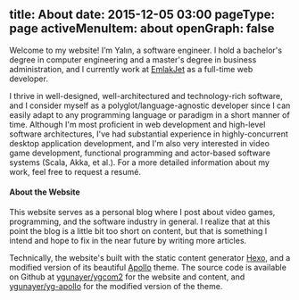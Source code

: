 title: About
date: 2015-12-05 03:00
pageType: page
activeMenuItem: about
openGraph: false
---
Welcome to my website! I’m Yalın, a software engineer. I hold a bachelor's degree in computer engineering and a master's degree in business administration, and I currently work at [EmlakJet](http://emlakjet.com/) as a full-time web developer.

I thrive in well-designed, well-architectured and technology-rich software, and I consider myself as a polyglot/language-agnostic developer since I can easily adapt to any programming language or paradigm in a short manner of time. Although I'm most proficient in web development and high-level software architectures, I've had substantial experience in highly-concurrent desktop application development, and I'm also very interested in video game development, functional programming and actor-based software systems (Scala, Akka, et al.). For a more detailed information about my work, feel free to request a resumé.

#### About the Website
This website serves as a personal blog where I post about video games, programming, and the software industry in general. I realize that at this point the blog is a little bit too short on content, but that is something I intend and hope to fix in the near future by writing more articles.

Technically, the website's built with the static content generator [Hexo](https://hexo.io), and a modified version of its beautiful [Apollo](https://github.com/pinggod/hexo-theme-apollo) theme. The source code is available on Github at [ygunayer/ygcom2](https://github.com/ygunayer/ygcom2) for the website and content, and [ygunayer/yg-apollo](https://github.com/ygunayer/yg-apollo) for the modified version of the theme.
